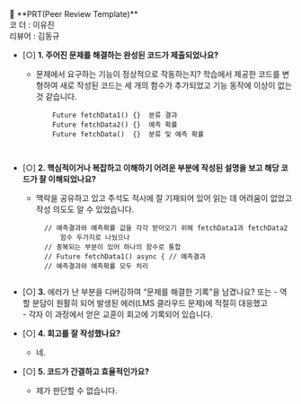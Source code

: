 <aside>
🔑 **PRT(Peer Review Template)**
 <br>코  더 : 이유진
 <br>리뷰어 : 김동규
<br>  

 
- [○] **1. 주어진 문제를 해결하는 완성된 코드가 제출되었나요?**
    - 문제에서 요구하는 기능이 정상적으로 작동하는지?
      학습에서 제공한 코드를 변형하여 새로 작성된 코드는 세 개의 함수가 추가되었고
      기능 동작에 이상이 없는 것 같습니다.  
      ```
          Future fetchData1() {}  분류 결과
          Future fetchData2() {}  예측 확률
          Future fetchData()  {}  분류 및 예측 확률
      
    
- [○] **2. 핵심적이거나 복잡하고 이해하기 어려운 부분에 작성된 설명을 보고 해당 코드가 잘 이해되었나요?**
    - 맥락을 공유하고 있고 주석도 적시에 잘 기재되어 있어 읽는 데 어려움이 없었고 작성 의도도 알 수 있었습니다.  
      ```
        // 예측결과와 예측확률 값을 각각 받아오기 위해 fetchData1과 fetchData2   
            함수 두가지로 나눴으나
        // 중복되는 부분이 있어 하나의 함수로 통합
        // Future fetchData1() async { // 예측결과
        // 예측결과와 예측확률 모두 처리  
        
- [○] **3.** 에러가 난 부분을 디버깅하여 “문제를 해결한 기록”을 남겼나요? 또는
      - 역할 분담이 원활히 되어 발생된 에러(LMS 클라우드 문제)에 적절히 대응했고  
      - 각자 이 과정에서 얻은 교훈이 회고에 기록되어 있습니다.
        
- [○] **4. 회고를 잘 작성했나요?**
    - 네.  

- [○] **5. 코드가 간결하고 효율적인가요?**
    - 제가 판단할 수 없습니다.  
</aside>
